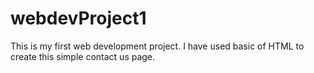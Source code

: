 # webdevProject1
This is my first web development project. I have used basic of HTML to create this simple contact us page.
